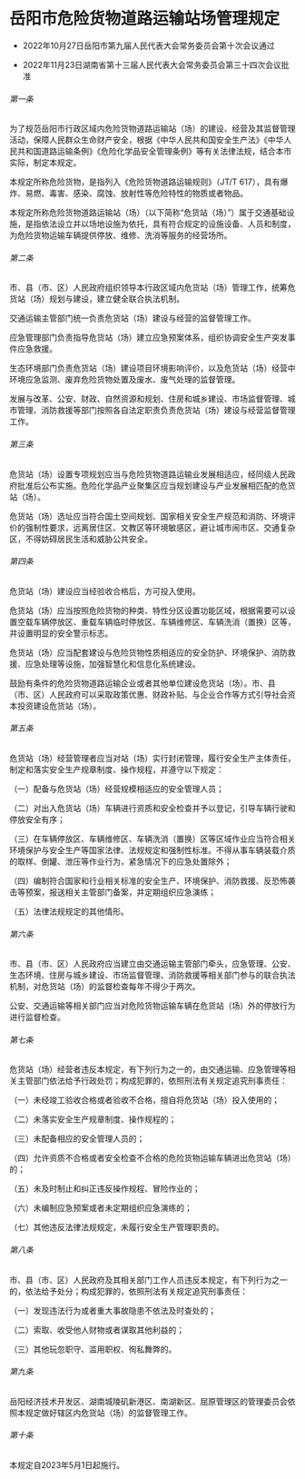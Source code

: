 # 岳阳市危险货物道路运输站场管理规定

- 2022年10月27日岳阳市第九届人民代表大会常务委员会第十次会议通过

- 2022年11月23日湖南省第十三届人民代表大会常务委员会第三十四次会议批准

<!-- INFO END -->

###### 第一条

为了规范岳阳市行政区域内危险货物道路运输站（场）的建设、经营及其监督管理活动，保障人民群众生命财产安全，根据《中华人民共和国安全生产法》《中华人民共和国道路运输条例》《危险化学品安全管理条例》等有关法律法规，结合本市实际，制定本规定。

本规定所称危险货物，是指列入《危险货物道路运输规则》（JT/T 617），具有爆炸、易燃、毒害、感染、腐蚀、放射性等危险特性的物质或者物品。

本规定所称危险货物道路运输站（场）（以下简称“危货站（场）”）属于交通基础设施，是指依法设立并以场地设施为依托，具有符合规定的设施设备、人员和制度，为危险货物运输车辆提供停放、维修、洗消等服务的经营场所。

###### 第二条

市、县（市、区）人民政府组织领导本行政区域内危货站（场）管理工作，统筹危货站（场）规划与建设，建立健全联合执法机制。

交通运输主管部门统一负责危货站（场）建设与经营的监督管理工作。

应急管理部门负责指导危货站（场）建立应急预案体系，组织协调安全生产突发事件应急救援。

生态环境部门负责危货站（场）建设项目环境影响评价，以及危货站（场）经营中环境应急监测、废弃危险货物处置及废水、废气处理的监督管理。

发展与改革、公安、财政、自然资源和规划、住房和城乡建设、市场监督管理、城市管理、消防救援等部门按照各自法定职责负责危货站（场）建设与经营监督管理工作。

###### 第三条

危货站（场）设置专项规划应当与危险货物道路运输业发展相适应，经同级人民政府批准后公布实施。危险化学品产业聚集区应当规划建设与产业发展相匹配的危货站（场）。

危货站（场）选址应当符合国土空间规划、国家相关安全生产规范和消防、环境评价的强制性要求，远离居住区、文教区等环境敏感区，避让城市闹市区、交通复杂区，不得妨碍居民生活和威胁公共安全。

###### 第四条

危货站（场）建设应当经验收合格后，方可投入使用。

危货站（场）应当按照危险货物的种类、特性分区设置功能区域，根据需要可以设置空载车辆停放区、重载车辆临时停放区、车辆维修区、车辆洗消（置换）区等，并设置明显的安全警示标志。

危货站（场）应当配套建设与危险货物性质相适应的安全防护、环境保护、消防救援、应急处理等设施，加强智慧化和信息化系统建设。

鼓励有条件的危险货物道路运输企业或者其他单位建设危货站（场）。市、县（市、区）人民政府可以采取政策优惠、财政补贴、与企业合作等方式引导社会资本投资建设危货站（场）。

###### 第五条

危货站（场）经营管理者应当对站（场）实行封闭管理，履行安全生产主体责任，制定和落实安全生产规章制度、操作规程，并遵守以下规定：

（一）配备与危货站（场）经营规模相适应的安全管理人员；

（二）对出入危货站（场）车辆进行资质和安全检查并予以登记，引导车辆行驶和停放安全有序；

（三）在车辆停放区、车辆维修区、车辆洗消（置换）区等区域作业应当符合相关环境保护与安全生产等国家法律、法规规定和强制性标准。不得从事车辆装载介质的取样、倒罐、泄压等作业行为，紧急情况下的应急处置除外；

（四）编制符合国家和行业相关标准的安全生产、环境保护、消防救援、反恐怖袭击等预案，报送相关主管部门备案，并定期组织应急演练；

（五）法律法规规定的其他情形。

###### 第六条

市、县（市、区）人民政府应当建立由交通运输主管部门牵头，应急管理、公安、生态环境、住房与城乡建设、市场监督管理、消防救援等相关部门参与的联合执法机制，对危货站（场）的监督检查每年不得少于两次。

公安、交通运输等相关部门应当对危险货物运输车辆在危货站（场）外的停放行为进行监督检查。

###### 第七条

危货站（场）经营者违反本规定，有下列行为之一的，由交通运输、应急管理等相关主管部门依法给予行政处罚；构成犯罪的，依照刑法有关规定追究刑事责任：

（一）未经竣工验收合格或者验收不合格，擅自将危货站（场）投入使用的；

（二）未落实安全生产规章制度、操作规程的；

（三）未配备相应的安全管理人员的；

（四）允许资质不合格或者安全检查不合格的危险货物运输车辆进出危货站（场）的；

（五）未及时制止和纠正违反操作规程、冒险作业的；

（六）未编制应急预案或者未定期组织应急演练的；

（七）其他违反法律法规规定，未履行安全生产管理职责的。

###### 第八条

市、县（市、区）人民政府及其相关部门工作人员违反本规定，有下列行为之一的，依法给予处分；构成犯罪的，依照刑法有关规定追究刑事责任：

（一）发现违法行为或者重大事故隐患不依法及时查处的；

（二）索取、收受他人财物或者谋取其他利益的；

（三）其他玩忽职守、滥用职权、徇私舞弊的。

###### 第九条

岳阳经济技术开发区、湖南城陵矶新港区、南湖新区、屈原管理区的管理委员会依照本规定做好辖区内危货站（场）的监督管理工作。

###### 第十条

本规定自2023年5月1日起施行。
